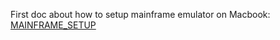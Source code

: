 
First doc about how to setup mainframe emulator on Macbook: [MAINFRAME_SETUP](./doc/MAINFRAME_SETUP.md)
